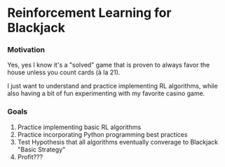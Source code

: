 # Reinforcement Learning for Blackjack

### Motivation
Yes, yes I know it's a "solved" game that is proven to always favor the house unless you count cards (à la 21).

I just want to understand and practice implementing RL algorithms, while also having a bit of fun experimenting with my favorite casino game.

### Goals
1. Practice implementing basic RL algorithms
2. Practice incorporating Python programming best practices
3. Test Hypothesis that all algorithms eventually converage to Blackjack "Basic Strategy"
4. Profit???

